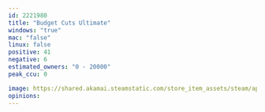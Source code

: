 ```yaml
---
id: 2221980
title: "Budget Cuts Ultimate"
windows: "true"
mac: "false"
linux: false
positive: 41
negative: 6
estimated_owners: "0 - 20000"
peak_ccu: 0

image: https://shared.akamai.steamstatic.com/store_item_assets/steam/apps/2221980/header.jpg?t=1704808071
opinions:
---
```

